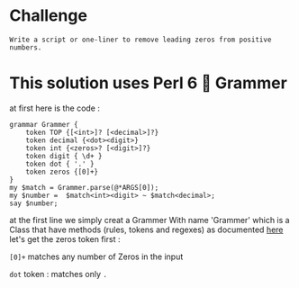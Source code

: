 # Challenge
`Write a script or one-liner to remove leading zeros from positive numbers.`
# This solution uses Perl 6 :butterfly: Grammer
at first here is the code : 
```perl6
grammar Grammer {
    token TOP {[<int>]? [<decimal>]?}
    token decimal {<dot><digit>}
    token int {<zeros>? [<digit>]?}
    token digit { \d+ }
    token dot { '.' }
    token zeros {[0]+}
}
my $match = Grammer.parse(@*ARGS[0]);
my $number =  $match<int><digit> ~ $match<decimal>;
say $number;
```
at the first line we simply creat a Grammer With name 'Grammer' which is a Class that have methods (rules, tokens and regexes)
as documented [here](https://docs.perl6.org/language/grammars)
let's get the zeros token first : 

`[0]+` matches any number of Zeros in the input

`dot` token : matches only `.`
